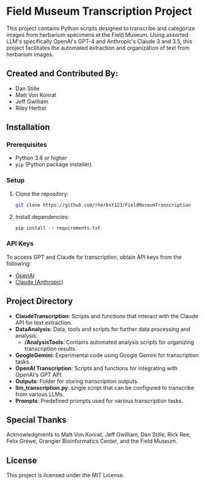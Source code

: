 
# Field Museum Transcription Project

This project contains Python scripts designed to transcribe and categorize images from herbarium specimens at the Field Museum. Using assorted LLM's specifically OpenAI's GPT-4 and Anthropic's Claude 3 and 3.5, this project facilitates the automated extraction and organization of text from herbarium images.

## Created and Contributed By:

- Dan Stille
- Matt Von Konrat
- Jeff Gwilliam
- Riley Herbst

## Installation

### Prerequisites
- Python 3.8 or higher
- `pip` (Python package installer)

### Setup
1. Clone the repository:
    ```bash
    git clone https://github.com/rherbst123/FieldMuseumTranscription
    ```
2. Install dependencies:
    ```bash
    pip install -r requirements.txt
    ```

### API Keys
To access GPT and Claude  for transcription, obtain API keys from the following:
- [OpenAI](https://platform.openai.com/docs/introduction)
- [Claude (Anthropic)](https://support.anthropic.com/en/collections/5370014-claude-api)

## Project Directory

- **ClaudeTranscription**: Scripts and functions that interact with the Claude API for text extraction.
- **DataAnalysis**: Data, tools and scripts for further data processing and analysis.
    - **/AnalysisTools**: Contains automated analysis scripts for organizing transcription results.
- **GoogleGemini**: Experimental code using Google Gemini for transcription tasks.
- **OpenAI Transcription**: Scripts and functions for integrating with OpenAI's GPT API.
- **Outputs**: Folder for storing transcription outputs.
- **llm_transcription.py**: single script that can be configured to transcribe from various LLMs.
- **Prompts**: Predefined prompts used for various transcription tasks.


## Special Thanks

Acknowledgments to Matt Von Konrat, Jeff Gwilliam, Dan Stille, Rick Ree, Felix Grewe, Grangier Bioinformatics Center, and the Field Museum.

## License

This project is licensed under the MIT License.
